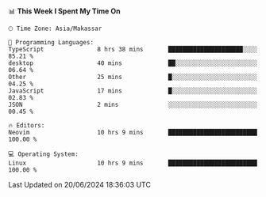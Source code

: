 <!--START_SECTION:waka-->
📊 **This Week I Spent My Time On** 

```text
🕑︎ Time Zone: Asia/Makassar

💬 Programming Languages: 
TypeScript               8 hrs 38 mins       █████████████████████░░░░   85.21 % 
desktop                  40 mins             ██░░░░░░░░░░░░░░░░░░░░░░░   06.64 % 
Other                    25 mins             █░░░░░░░░░░░░░░░░░░░░░░░░   04.25 % 
JavaScript               17 mins             █░░░░░░░░░░░░░░░░░░░░░░░░   02.83 % 
JSON                     2 mins              ░░░░░░░░░░░░░░░░░░░░░░░░░   00.45 % 

🔥 Editors: 
Neovim                   10 hrs 9 mins       █████████████████████████   100.00 % 

💻 Operating System: 
Linux                    10 hrs 9 mins       █████████████████████████   100.00 % 
```


 Last Updated on 20/06/2024 18:36:03 UTC
<!--END_SECTION:waka-->
